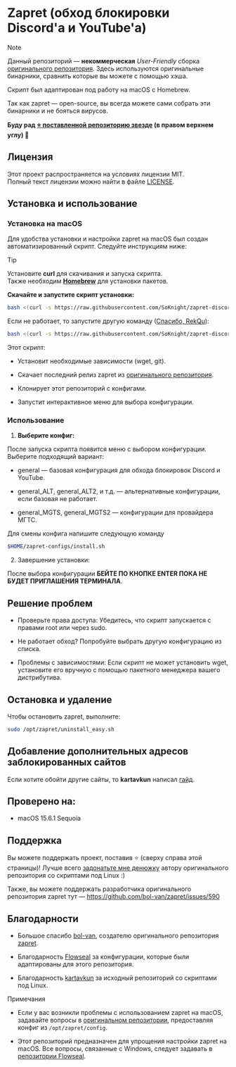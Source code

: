 # Zapret (обход блокировки Discord'а и YouTube'а)

> [!NOTE]  
> Данный репозиторий — **некоммерческая** *User-Friendly* сборка [оригинального репозитория](https://github.com/bol-van/zapret).
> Здесь используются оригинальные бинарники, сравнить которые вы можете с помощью хэша.
> 
> Скрипт был адаптирован под работу на macOS с Homebrew.
> 
> Так как zapret — open-source, вы всегда можете сами собрать эти бинарники и не бояться вирусов.
> 
> **Буду рад [⭐ поставленной репозиторию звезде](https://github.com/kartavkun/zapret-discord-youtube/stargazers) (в правом верхнем углу) 🙂**

## Лицензия

Этот проект распространяется на условиях лицензии MIT.  
Полный текст лицензии можно найти в файле [LICENSE](./LICENSE).

## Установка и использование

### Установка на macOS

Для удобства установки и настройки zapret на macOS был создан автоматизированный скрипт. Следуйте инструкциям ниже:

> [!TIP]  
> Установите **curl** для скачивания и запуска скрипта.<br>
> Также необходим [**Homebrew**](https://brew.sh/) для установки пакетов.

**Скачайте и запустите скрипт установки:**

   ```bash
   bash <(curl -s https://raw.githubusercontent.com/SoKnight/zapret-discord-youtube-macos/main/setup.sh)
   ```

  Если не работает, то запустите другую команду ([Спасибо, RekQu](https://github.com/kartavkun/zapret-discord-youtube/discussions/16#discussioncomment-13573048)):
  ```bash
  bash <(curl -s https://raw.githubusercontent.com/SoKnight/zapret-discord-youtube-macos/main/setup.sh | psub)
  ```

Этот скрипт:

- Установит необходимые зависимости (wget, git).

- Скачает последний релиз zapret из [оригинального репозитория](https://github.com/bol-van/zapret).

- Клонирует этот репозиторий с конфигами.

- Запустит интерактивное меню для выбора конфигурации.

### Использование

1. **Выберите конфиг:**

После запуска скрипта появится меню с выбором конфигурации. Выберите подходящий вариант:

- general — базовая конфигурация для обхода блокировок Discord и YouTube.

- general_ALT, general_ALT2, и т.д. — альтернативные конфигурации, если базовая не работает.

- general_MGTS, general_MGTS2 — конфигурации для провайдера МГТС.

Для смены конфига напишите следующую команду

```bash
$HOME/zapret-configs/install.sh
```

2. Завершение установки:

После выбора конфигурации **БЕЙТЕ ПО КНОПКЕ ENTER ПОКА НЕ БУДЕТ ПРИГЛАШЕНИЯ ТЕРМИНАЛА**.

## Решение проблем

- Проверьте права доступа: Убедитесь, что скрипт запускается с правами root или через sudo.

- Не работает обход? Попробуйте выбрать другую конфигурацию из списка.

- Проблемы с зависимостями: Если скрипт не может установить wget, установите его вручную с помощью пакетного менеджера вашего дистрибутива.

## Остановка и удаление

Чтобы остановить zapret, выполните:

```bash
sudo /opt/zapret/uninstall_easy.sh
```

## Добавление дополнительных адресов заблокированных сайтов

Если хотите обойти другие сайты, то **kartavkun** написал [гайд](https://github.com/kartavkun/zapret-discord-youtube/discussions/2#discussion-7902158).

## Проверено на:
- macOS 15.6.1 Sequoia

## Поддержка

Вы можете поддержать проект, поставив :star: (сверху справа этой страницы)!
Лучше всего [задонатьте мне денюжку](https://t.me/kartavslinks/8) автору оригинального репозитория со скриптами под Linux :) 

Также, вы можете поддержать разработчика оригинального репозитория zapret тут — https://github.com/bol-van/zapret/issues/590

## Благодарности

- Большое спасибо [bol-van](https://github.com/bol-van/), создателю оригинального репозитория [zapret](https://github.com/bol-van/zapret/).

- Благодарность [Flowseal](https://github.com/Flowseal) за конфигурации, которые были адаптированы для этого репозитория.

- Благодарность [kartavkun](https://github.com/kartavkun) за исходный репозиторий со скриптами под Linux.

Примечания

- Если у вас возникли проблемы с использованием zapret на macOS, задавайте вопросы в [оригинальном репозитории](https://github.com/bol-van/zapret/issues), предоставляя конфиг из `/opt/zapret/config`.

- Этот репозиторий предназначен для упрощения настройки zapret на macOS. Все вопросы, связанные с Windows, следует задавать в [репозитории Flowseal](https://github.com/Flowseal/zapret-discord-youtube).
